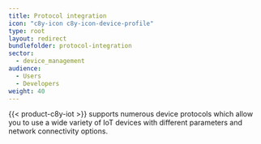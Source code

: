 ```yaml
---
title: Protocol integration
icon: "c8y-icon c8y-icon-device-profile"
type: root
layout: redirect
bundlefolder: protocol-integration
sector:
  - device_management
audience:
  - Users
  - Developers
weight: 40
---
```


{{< product-c8y-iot >}} supports numerous device protocols which allow you to use a wide variety of IoT devices with different parameters and network connectivity options.
